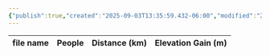 ```yaml
---
{"publish":true,"created":"2025-09-03T13:35:59.432-06:00","modified":"2025-09-03T14:34:05.395-06:00","published":"2025-09-03T14:34:05.395-06:00","tags":["route"],"cssclasses":"","elevation":null,"region":"Lake Louise","location":"51.4112041, -116.2525737","DWYT":"Outstanding","Kane":null,"completed":true}
---
```



| file name | People | Distance (km) | Elevation Gain (m) |
| --------- | ------ | ------------- | ------------------ |